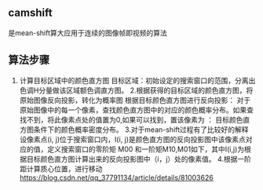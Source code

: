 ## camshift 
是mean-shift算大应用于连续的图像帧即视频的算法
## 算法步骤
1. 计算目标区域中的颜色直方图
目标区域：初始设定的搜索窗口的范围，分离出色调H分量做该区域额色调直方图。
2.根据获得的目标区域的颜色直方图，将原始图像反向投影，转化为概率图
根据目标颜色直方图进行反向投影：
对于原始图像中的每一个像素，查找颜色直方图中的对应的颜色概率分布。如果查找不到，将此像素点处的值置为0,如果可以找到，置该像素为 ： 目标颜色直方图条件下的颜色概率密度分布。
3.对于mean-shift过程有了比较好的解释
设像素点(i, j)位于搜索窗口内，I(i, j)是颜色直方图的反向投影图中该像素点对应的值，定义搜索窗口的零阶矩 M00 和一阶矩M10,M01如下，其中I(i,j)为根据目标颜色直方图计算出来的反向投影图中（i，j）处的像素值。
4.根据一阶距计算质心位置，进行移动
https://blog.csdn.net/qq_37791134/article/details/81003626
